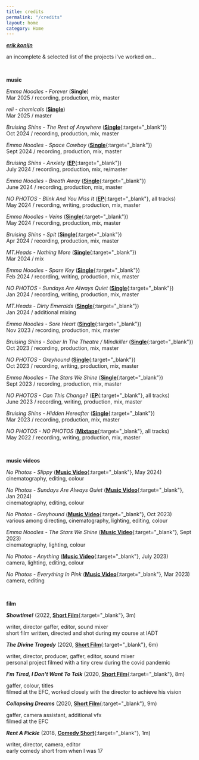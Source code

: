 ```yaml
---
title: credits
permalink: "/credits"
layout: home
category: Home
---
```


[***erik konijn***](/)

an incomplete & selected list of the projects i've worked on...

&nbsp;

**music**

*Emma Noodles - Forever* (**Single**)  
Mar 2025 / recording, production, mix, master

*reii - chemicals* ([**Single**](https://open.spotify.com/track/6whsCmxIdNRXRPPhWKWPK9))  
Mar 2025 / master

*Bruising Shins - The Rest of Anywhere* ([**Single**](https://open.spotify.com/track/6vwySst3RgA7zHos13xwaD){:target="_blank"})  
Oct 2024 / recording, production, mix, master

*Emma Noodles - Space Cowboy* ([**Single**](https://open.spotify.com/track/6qcC0NPi2KmJCJrvRdVXlG){:target="_blank"})  
Sept 2024 / recording, production, mix, master

*Bruising Shins - Anxiety* ([**EP**](https://open.spotify.com/album/5gMzEEgVEQlsDeEJzcxoPy){:target="_blank"})  
July 2024 / recording, production, mix, re/master

*Emma Noodles - Breath Away* ([**Single**](https://open.spotify.com/track/5TV80ci3nFdcsDPC6KRBo3){:target="_blank"})  
June 2024 / recording, production, mix, master

*NO PHOTOS - Blink And You Miss It* ([**EP**](https://open.spotify.com/album/1acOMBww6C6RVdKw0ogQem){:target="_blank"}, all tracks)  
May 2024 / recording, writing, production, mix, master

*Emma Noodles - Veins* ([**Single**](https://open.spotify.com/track/5c31xDjXsYX1XE2Gm09fa9){:target="_blank"})  
May 2024 / recording, production, mix, master

*Bruising Shins - Spit* ([**Single**](https://open.spotify.com/track/6fwuLL3v9XfESa2zM0Jtmj){:target="_blank"})  
Apr 2024 / recording, production, mix, master

*MT.Heads - Nothing More* ([**Single**](https://open.spotify.com/track/0bOswfEnqo5ZRtgcyS3JBc){:target="_blank"})  
Mar 2024 / mix

*Emma Noodles - Spare Key* ([**Single**](https://open.spotify.com/track/05i9DJx3MjpEM59PEcrcVJ){:target="_blank"})  
Feb 2024 / recording, writing, production, mix, master

*NO PHOTOS - Sundays Are Always Quiet* ([**Single**](https://open.spotify.com/track/5ZRKBK7ZQ7QPoIXUHp1kp4){:target="_blank"})  
Jan 2024 / recording, writing, production, mix, master

*MT.Heads - Dirty Emeralds* ([**Single**](https://open.spotify.com/track/4gnLg1WABmBM4Pk99tndNj){:target="_blank"})  
Jan 2024 / additional mixing

*Emma Noodles - Sore Heart* ([**Single**](https://open.spotify.com/track/0W4XczWMmB4Du4RCpFaxyr){:target="_blank"})  
Nov 2023 / recording, production, mix, master

*Bruising Shins - Sober In The Theatre / Mindkiller* ([**Single**](https://open.spotify.com/album/0437vSbkj2DDfgCpPDZAWp){:target="_blank"})  
Oct 2023 / recording, production, mix, master

*NO PHOTOS - Greyhound* ([**Single**](https://open.spotify.com/album/2R457N9XlrnMJdnvZE4q2V){:target="_blank"})  
Oct 2023 / recording, writing, production, mix, master

*Emma Noodles - The Stars We Shine* ([**Single**](https://open.spotify.com/album/7HXTeseYwEi2fgcmYpq4qu){:target="_blank"})  
Sept 2023 / recording, production, mix, master

*NO PHOTOS - Can This Change?* ([**EP**](https://open.spotify.com/album/0sijKgdoaWeKyngvVT23yn){:target="_blank"}, all tracks)  
June 2023 / recording, writing, production, mix, master

*Bruising Shins - Hidden Hereafter* ([**Single**](https://open.spotify.com/album/63VU7yNs8JFqjPsmHcXGPy){:target="_blank"})  
Mar 2023 / recording, production, mix, master

*NO PHOTOS - NO PHOTOS* ([**Mixtape**](https://open.spotify.com/album/0fMPF7QZwCUTGZvO5rUfLn){:target="_blank"}, all tracks)  
May 2022 / recording, writing, production, mix, master

&nbsp;

**music videos**

*No Photos - Slippy* ([**Music Video**](https://www.youtube.com/watch?v=H1552HzV140){:target="_blank"}, May 2024)  
cinematography, editing, colour

*No Photos - Sundays Are Always Quiet* ([**Music Video**](https://www.youtube.com/watch?v=rB09LUsZQNE){:target="_blank"}, Jan 2024)  
cinematography, editing, colour

*No Photos - Greyhound* ([**Music Video**](https://www.youtube.com/watch?v=hYFOlF0mmcQ){:target="_blank"}, Oct 2023)  
various among directing, cinematography, lighting, editing, colour

*Emma Noodles - The Stars We Shine* ([**Music Video**](https://www.youtube.com/watch?v=ykTYpuHRtOw){:target="_blank"}, Sept 2023)  
cinematography, lighting, colour

*No Photos - Anything* ([**Music Video**](https://www.youtube.com/watch?v=FLsiKtxCBB4){:target="_blank"}, July 2023)  
camera, lighting, editing, colour

*No Photos - Everything In Pink* ([**Music Video**](https://www.youtube.com/watch?v=32tCUHaJBYU){:target="_blank"}, Mar 2023)  
camera, editing

&nbsp;

**film**

***Showtime!*** (2022, [**Short Film**](https://www.youtube.com/watch?v=dALkiq4u1Rw){:target="_blank"}, 3m)

writer, director gaffer, editor, sound mixer  
short film written, directed and shot during my course at IADT

***The Divine Tragedy*** (2020, [**Short Film**](https://www.youtube.com/watch?v=LD-LM9sHa4o){:target="_blank"}, 6m)

writer, director, producer, gaffer, editor, sound mixer  
personal project filmed with a tiny crew during the covid pandemic

***I'm Tired, I Don't Want To Talk*** (2020, [**Short Film**](https://www.youtube.com/watch?v=8qIPz5Ij0AI){:target="_blank"}, 8m)

gaffer, colour, titles  
filmed at the EFC, worked closely with the director to achieve his vision

***Collapsing Dreams*** (2020, [**Short Film**](https://www.youtube.com/watch?v=oZQgsShNcfM){:target="_blank"}, 9m)

gaffer, camera assistant, additional vfx  
filmed at the EFC

***Rent A Pickle*** (2018, [**Comedy Short**](https://www.youtube.com/watch?v=A7AWXalCEYM){:target="_blank"}, 1m)

writer, director, camera, editor  
early comedy short from when I was 17
